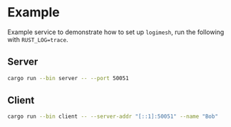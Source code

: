 # Example

Example service to demonstrate how to set up `logimesh`, run the following with `RUST_LOG=trace`.

## Server

```bash
cargo run --bin server -- --port 50051
```

## Client

```bash
cargo run --bin client -- --server-addr "[::1]:50051" --name "Bob"
```
